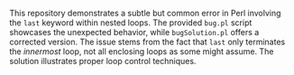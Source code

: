 This repository demonstrates a subtle but common error in Perl involving the `last` keyword within nested loops. The provided `bug.pl` script showcases the unexpected behavior, while `bugSolution.pl` offers a corrected version. The issue stems from the fact that `last` only terminates the *innermost* loop, not all enclosing loops as some might assume.  The solution illustrates proper loop control techniques.